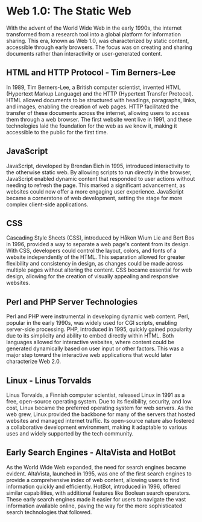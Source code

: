 # Web 1.0: The Static Web

With the advent of the World Wide Web in the early 1990s, the internet transformed from a research tool into a global platform for information sharing. This era, known as Web 1.0, was characterized by static content, accessible through early browsers. The focus was on creating and sharing documents rather than interactivity or user-generated content.

## HTML and HTTP Protocol - Tim Berners-Lee
In 1989, Tim Berners-Lee, a British computer scientist, invented HTML (Hypertext Markup Language) and the HTTP (Hypertext Transfer Protocol). HTML allowed documents to be structured with headings, paragraphs, links, and images, enabling the creation of web pages. HTTP facilitated the transfer of these documents across the internet, allowing users to access them through a web browser. The first website went live in 1991, and these technologies laid the foundation for the web as we know it, making it accessible to the public for the first time.

## JavaScript
JavaScript, developed by Brendan Eich in 1995, introduced interactivity to the otherwise static web. By allowing scripts to run directly in the browser, JavaScript enabled dynamic content that responded to user actions without needing to refresh the page. This marked a significant advancement, as websites could now offer a more engaging user experience. JavaScript became a cornerstone of web development, setting the stage for more complex client-side applications.

## CSS
Cascading Style Sheets (CSS), introduced by Håkon Wium Lie and Bert Bos in 1996, provided a way to separate a web page's content from its design. With CSS, developers could control the layout, colors, and fonts of a website independently of the HTML. This separation allowed for greater flexibility and consistency in design, as changes could be made across multiple pages without altering the content. CSS became essential for web design, allowing for the creation of visually appealing and responsive websites.

## Perl and PHP Server Technologies
Perl and PHP were instrumental in developing dynamic web content. Perl, popular in the early 1990s, was widely used for CGI scripts, enabling server-side processing. PHP, introduced in 1995, quickly gained popularity due to its simplicity and ability to embed directly within HTML. Both languages allowed for interactive websites, where content could be generated dynamically based on user input or other factors. This was a major step toward the interactive web applications that would later characterize Web 2.0.

## Linux - Linus Torvalds
Linus Torvalds, a Finnish computer scientist, released Linux in 1991 as a free, open-source operating system. Due to its flexibility, security, and low cost, Linux became the preferred operating system for web servers. As the web grew, Linux provided the backbone for many of the servers that hosted websites and managed internet traffic. Its open-source nature also fostered a collaborative development environment, making it adaptable to various uses and widely supported by the tech community.

## Early Search Engines - AltaVista and HotBot
As the World Wide Web expanded, the need for search engines became evident. AltaVista, launched in 1995, was one of the first search engines to provide a comprehensive index of web content, allowing users to find information quickly and efficiently. HotBot, introduced in 1996, offered similar capabilities, with additional features like Boolean search operators. These early search engines made it easier for users to navigate the vast information available online, paving the way for the more sophisticated search technologies that followed.

